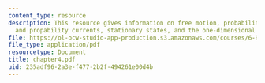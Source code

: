 ```yaml
---
content_type: resource
description: This resource gives information on free motion, probability conservation
  and propability currents, stationary states, and the one-dimensional harmonic oscillator.
file: https://ol-ocw-studio-app-production.s3.amazonaws.com/courses/6-974-fundamentals-of-photonics-quantum-electronics-spring-2006/235adf962a3ef4772b2f494261e00d4b_chapter4.pdf
file_type: application/pdf
resourcetype: Document
title: chapter4.pdf
uid: 235adf96-2a3e-f477-2b2f-494261e00d4b
---
```

